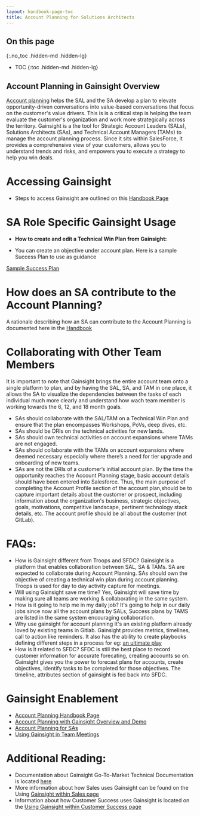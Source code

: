 ```yaml
---
layout: handbook-page-toc
title: Account Planning for Solutions Architects 
---
```

## On this page
{:.no_toc .hidden-md .hidden-lg}

- TOC
{:toc .hidden-md .hidden-lg}


## Account Planning in Gainsight Overview 

[Account planning](/handbook/sales/account-planning/) helps the SAL and the SA develop a plan to elevate opportunity-driven conversations into value-based conversations that focus on the customer's value drivers. This is is a critical step is helping the team evaluate the customer's organization and work more strategically across the territory. Gainsight is a the tool for Strategic Account Leaders (SALs), Solutions Architects (SAs), and Technical Account Managers (TAMs) to manage the account planning process. Since it sits within SalesForce, it provides a comprehensive view of your customers, allows you to understand trends and risks, and empowers you to execute a strategy to help you win deals.

# Accessing Gainsight
- Steps to access Gainsight are outlined on this [Handbook Page](https://about.gitlab.com/handbook/sales/gainsight/#getting-started)


# SA Role Specific Gainsight Usage
- **How to create and edit a Technical Win Plan from Gainsight:**
* You can create an objective under account plan. Here is a sample Success Plan to use as guidance

[Sample Success Plan](https://lucid.app/documents/view/3f6a8cf8-f63a-4649-b797-c540034c3f1e)

# How does an SA contribute to the Account Planning?
A rationale describing how an SA can contribute to the Account Planning is documented here in the [Handbook](https://about.gitlab.com/handbook/sales/field-operations/customer-success-operations/gainsight/gainsight-gtm.html)


# Collaborating with Other Team Members
It is important to note that Gainsight brings the entire account team onto a single platform to plan, and by having the SAL, SA, and TAM in one place, it allows the SA to visualize the dependencies between the tasks of each individual much more clearly and understand how wach team member is working towards the 6, 12, and 18 month goals.
- SAs should collaborate with the SAL/TAM on a Technical Win Plan and ensure that the plan encompasses Workshops, PoVs, deep dives, etc. 
- SAs should be DRIs on the technical activities for new lands.
- SAs should own technical activities on account expansions where TAMs are not engaged. 
- SAs should collaborate with the TAMs on account expansions where deemed necessary especially where there’s a need for tier upgrade and  onboarding of new teams.
- SAs are not the DRIs of a customer’s initial account plan. By the time the opportunity reaches the Account Planning stage, basic account details should have been entered into Salesforce. Thus, the main purpose of completing the Account Profile section of the account plan,should be to capture important details about the customer or prospect, including information about the organization's business, strategic objectives, goals, motivations, competitive landscape, pertinent technology stack details, etc. The account profile should be all about the customer (not GitLab). 



# FAQs:
- How is Gainsight different from Troops and SFDC?
  Gainsight is a platform that enables collaboration between SAL, SA & TAMs. SA are expected to collaborate during Account Planning. SAs should own the objective of creating a technical win plan during account planning. Troops is used for day to day activity capture for meetings. 
- Will using Gainsight save me time?
  Yes, Gainsight will save time by making sure all teams are working & collaborating in the same system.
- How is it going to help me in my daily job?
  It's going to help in our daily jobs since now all the account plans by SALs, Success plans by TAMS are listed in the same system encouraging collaboration.
- Why use gainsight for account planning
  It's an existing platform already loved by existing teams in Gitlab. Gainsight provides metrics, timelines, call to action like reminders. It also has the ability to create playbooks defining different steps in a process for eg: [an ultimate play](https://about.gitlab.com/handbook/customer-success/solutions-architects/sales-plays/)
- How is it related to SFDC?
  SFDC is still the best place to record customer information for accurate forecating, creating accounts so on. Gainsight gives you the power to forecast plans for accounts, create objectives, identify tasks to be completed for those objectives. The timeline, attributes section of gainsight is fed back into SFDC.

# Gainsight Enablement 
* [Account Planning Handbook Page](/handbook/sales/account-planning/)
* [Account Planning with Gainsight Overview and Demo](https://www.youtube.com/watch?v=Xhor2IIsCQQ)
* [Account Planning for SAs](https://gitlab.edcast.com/pathways/gainsight-for-solutions-architects-sas)
* [Using Gainsight in Team Meetings](https://www.youtube.com/watch?v=gT_pz9PoHHg)

# Additional Reading:
- Documentation about Gainsight Go-To-Market Technical Documentation is located [here](https://about.gitlab.com/handbook/sales/field-operations/customer-success-operations/gainsight/gainsight-gtm.html)
- More information about how Sales uses Gainsight can be found on the Using [Gainsight within Sales page](https://about.gitlab.com/handbook/sales/gainsight/account-planning/)
- Information about how Customer Success uses Gainsight is located on the [Using Gainsight within Customer Success page](https://about.gitlab.com/handbook/customer-success/tam/gainsight/)
